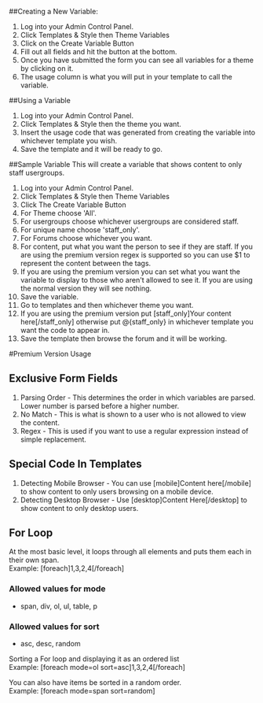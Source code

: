 ##Creating a New Variable:
1) Log into your Admin Control Panel.  
2) Click Templates & Style then Theme Variables  
3) Click on the Create Variable Button  
4) Fill out all fields and hit the button at the bottom.  
5) Once you have submitted the form you can see all variables for a theme by clicking on it.  
6) The usage column is what you will put in your template to call the variable.

##Using a Variable
1) Log into your Admin Control Panel.  
2) Click Templates & Style then the theme you want.
3) Insert the usage code that was generated from creating the variable into whichever template you wish.  
4) Save the template and it will be ready to go.

##Sample Variable
This will create a variable that shows content to only staff usergroups.  
1) Log into your Admin Control Panel.  
2) Click Templates & Style then Theme Variables  
3) Click The Create Variable Button  
4) For Theme choose 'All'.  
5) For usergroups choose whichever usergroups are considered staff.  
6) For unique name choose 'staff_only'.  
7) For Forums choose whichever you want.  
8) For content, put what you want the person to see if they are staff. If you are using the premium version regex is supported so you can use $1 to represent
the content between the tags.    
9) If you are using the premium version you can set what you want the variable to display to those who aren't allowed to see it.  If you are using the normal version they will see nothing.    
10) Save the variable.  
11) Go to templates and then whichever theme you want.  
12) If you are using the premium version put [staff_only]Your content here[/staff_only] otherwise put @{staff_only} in whichever template you want the code to appear in.  
13) Save the template then browse the forum and it will be working.  

#Premium Version Usage
## Exclusive Form Fields
1) Parsing Order - This determines the order in which variables are parsed.  Lower number is parsed before a higher number.  
2)  No Match - This is what is shown to a user who is not allowed to view the content.  
3)  Regex - This is used if you want to use a regular expression instead of simple replacement. 

## Special Code In Templates
1) Detecting Mobile Browser - You can use [mobile]Content here[/mobile] to show content to only users browsing on a mobile device.  
2) Detecting Desktop Browser - Use [desktop]Content Here[/desktop] to show content to only desktop users.  

## For Loop
At the most basic level, it loops through all elements and puts them each in their own span.  
Example: [foreach]1,3,2,4[/foreach]  
### Allowed values for mode
- span, div, ol, ul, table, p  

### Allowed values for sort
- asc, desc, random  

Sorting a For loop and displaying it as an ordered list  
Example: [foreach mode=ol sort=asc]1,3,2,4[/foreach]  

You can also have items be sorted in a random order.  
Example: [foreach mode=span sort=random]  

